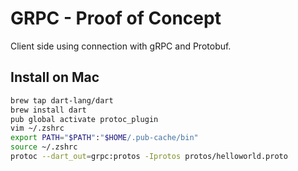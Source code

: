 # GRPC - Proof of Concept

Client side using connection with gRPC and Protobuf.

## Install on Mac

```sh
brew tap dart-lang/dart
brew install dart
pub global activate protoc_plugin
vim ~/.zshrc
export PATH="$PATH":"$HOME/.pub-cache/bin"
source ~/.zshrc
protoc --dart_out=grpc:protos -Iprotos protos/helloworld.proto
```
